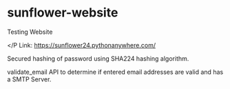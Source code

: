 # sunflower-website
Testing Website <p></P
Link: https://sunflower24.pythonanywhere.com/
<p></p>
Secured hashing of password using SHA224 hashing algorithm.
<p></p>
validate_email API to determine if entered email addresses are valid and has a SMTP Server.
